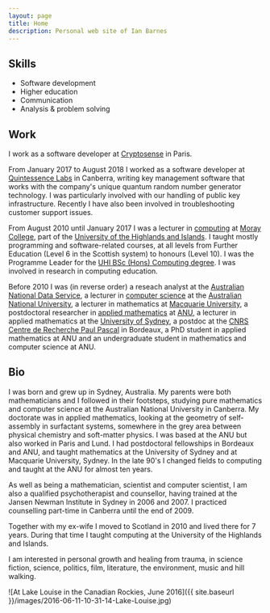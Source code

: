 ```yaml
---
layout: page
title: Home
description: Personal web site of Ian Barnes
---
```



Skills
------

- Software development
- Higher education
- Communication
- Analysis & problem solving


Work
----

I work as a software developer at [Cryptosense][cryptosense] in Paris.

[cryptosense]: https://cryptosense.com/

From January 2017 to August 2018 I worked as a software developer at
[Quintessence Labs][qlabs] in Canberra, writing key management software that
works with the company's unique quantum random number generator technology. I
was particularly involved with our handling of public key infrastructure.
Recently I have also been involved in troubleshooting customer support issues.

[qlabs]: http://www.quintessencelabs.com/

From August 2010 until January 2017 I was a lecturer in [computing][] at
[Moray College][MC], part of the
[University of the Highlands and Islands][UHI]. I taught mostly programming and
software-related courses, at all levels from Further Education (Level 6 in the
Scottish system) to honours (Level 10). I was the Programme Leader for the
[UHI BSc (Hons) Computing degree][degree]. I was involved in research in
computing education.

[computing]: http://www.uhi.ac.uk/en/studying-at-uhi/computing
[MC]: http://www.moray.uhi.ac.uk/
[UHI]: http://www.uhi.ac.uk/en
[degree]: http://www.uhi.ac.uk/en/courses/bsc-hons-computing/

Before 2010 I was (in reverse order) a reseach analyst at the
[Australian National Data Service][ANDS], a lecturer in [computer science][DCS]
at the [Australian National University][ANU], a lecturer in mathematics at
[Macquarie University][MU], a postdoctoral researcher in
[applied mathematics][applied maths] at [ANU][], a lecturer in applied
mathematics at the [University of Sydney][USyd], a postdoc at the [CNRS][]
[Centre de Recherche Paul Pascal][CRPP] in Bordeaux, a PhD student in applied
mathematics at ANU and an undergraduate student in mathematics and computer
science at ANU.

[ANDS]: http://www.ands.org.au/
[DCS]: https://cs.anu.edu.au/
[ANU]: http://www.anu.edu.au/
[MU]: https://www.mq.edu.au/
[applied maths]: https://physics.anu.edu.au/appmaths/
[USyd]: https://sydney.edu.au/
[CNRS]: http://www.cnrs.fr/
[CRPP]: http://www.crpp-bordeaux.cnrs.fr/


Bio
---

I was born and grew up in Sydney, Australia. My parents were both
mathematicians and I followed in their footsteps, studying pure mathematics and
computer science at the Australian National University in Canberra. My
doctorate was in applied mathematics, looking at the geometry of self-assembly
in surfactant systems, somewhere in the grey area between physical chemistry
and soft-matter physics. I was based at the ANU but also worked in Paris and
Lund. I had postdoctoral fellowships in Bordeaux and ANU, and taught
mathematics at the University of Sydney and at Macquarie University, Sydney. In
the late 90's I changed fields to computing and taught at the ANU for almost
ten years.

As well as being a mathematician, scientist and computer scientist, I am also a
qualified psychotherapist and counsellor, having trained at the Jansen Newman
Institute in Sydney in 2006 and 2007. I practiced counselling part-time in
Canberra until the end of 2009.

Together with my ex-wife I moved to Scotland in 2010 and lived there for 7
years. During that time I taught computing at the University of the Highlands
and Islands.

I am interested in personal growth and healing from trauma, in science fiction,
science, politics, film, literature, the environment, music and hill walking.

![At Lake Louise in the Canadian Rockies, June 2016]({{ site.baseurl }}/images/2016-06-11-10-31-14-Lake-Louise.jpg)
